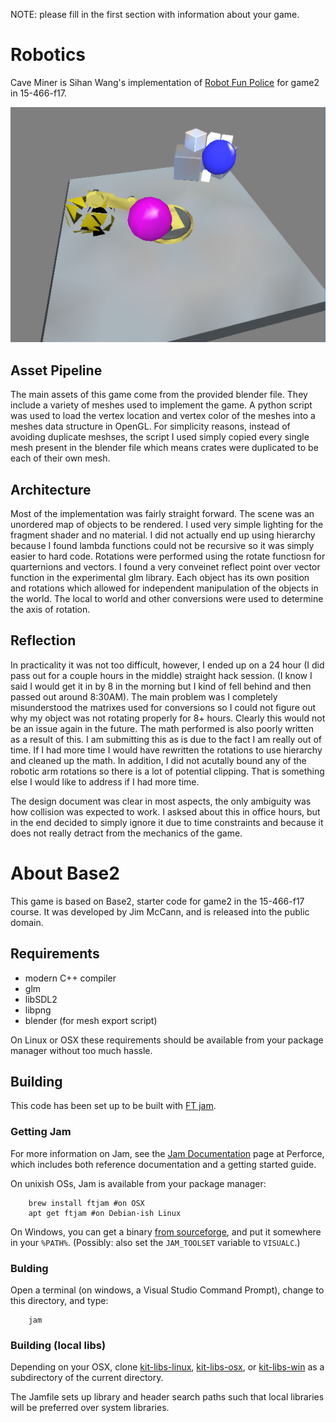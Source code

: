 NOTE: please fill in the first section with information about your game.

# Robotics

Cave Miner is Sihan Wang's implementation of [Robot Fun Police](http://graphics.cs.cmu.edu/courses/15-466-f17/game2-designs/jmccann/) for game2 in 15-466-f17.

![alt text](screenshots/Screenshot.png)

## Asset Pipeline

The main assets of this game come from the provided blender file. They include a variety of meshes used to implement the game. A python script was used to load the vertex location and vertex color of the meshes into a meshes data structure in OpenGL. For simplicity reasons, instead of avoiding duplicate meshses, the script I used simply copied every single mesh present in the blender file which means crates were duplicated to be each of their own mesh.

## Architecture

Most of the implementation was fairly straight forward. The scene was an unordered map of objects to be rendered. I used very simple lighting for the fragment shader and no material. I did not actually end up using hierarchy because I found lambda functions could not be recursive so it was simply easier to hard code. Rotations were performed using the rotate functiosn for quarternions and vectors. I found a very conveinet reflect point over vector function in the experimental glm library. Each object has its own position and rotations which allowed for independent manipulation of the objects in the world. The local to world and other conversions were used to determine the axis of rotation.

## Reflection

In practicality it was not too difficult, however, I ended up on a 24 hour (I did pass out for a couple hours in the middle) straight hack session. (I know I said I would get it in by 8 in the morning but I kind of fell behind and then passed out around 8:30AM). The main problem was I completely misunderstood the matrixes used for conversions so I could not figure out why my object was not rotating properly for 8+ hours. Clearly this would not be an issue again in the future. The math performed is also poorly written as a result of this. I am submitting this as is due to the fact I am really out of time. If I had more time I would have rewritten the rotations to use hierarchy and cleaned up the math. In addition, I did not acutally bound any of the robotic arm rotations so there is a lot of potential clipping. That is something else I would like to address if I had more time.

The design document was clear in most aspects, the only ambiguity was how collision was expected to work. I asksed about this in office hours, but in the end decided to simply ignore it due to time constraints and because it does not really detract from the mechanics of the game.


# About Base2

This game is based on Base2, starter code for game2 in the 15-466-f17 course. It was developed by Jim McCann, and is released into the public domain.

## Requirements

 - modern C++ compiler
 - glm
 - libSDL2
 - libpng
 - blender (for mesh export script)

On Linux or OSX these requirements should be available from your package manager without too much hassle.

## Building

This code has been set up to be built with [FT jam](https://www.freetype.org/jam/).

### Getting Jam

For more information on Jam, see the [Jam Documentation](https://www.perforce.com/documentation/jam-documentation) page at Perforce, which includes both reference documentation and a getting started guide.

On unixish OSs, Jam is available from your package manager:
```
	brew install ftjam #on OSX
	apt get ftjam #on Debian-ish Linux
```

On Windows, you can get a binary [from sourceforge](https://sourceforge.net/projects/freetype/files/ftjam/2.5.2/ftjam-2.5.2-win32.zip/download),
and put it somewhere in your `%PATH%`.
(Possibly: also set the `JAM_TOOLSET` variable to `VISUALC`.)

### Bulding
Open a terminal (on windows, a Visual Studio Command Prompt), change to this directory, and type:
```
	jam
```

### Building (local libs)

Depending on your OSX, clone 
[kit-libs-linux](https://github.com/ixchow/kit-libs-linux),
[kit-libs-osx](https://github.com/ixchow/kit-libs-osx),
or [kit-libs-win](https://github.com/ixchow/kit-libs-win)
as a subdirectory of the current directory.

The Jamfile sets up library and header search paths such that local libraries will be preferred over system libraries.

